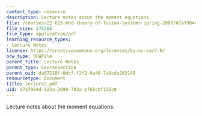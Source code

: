 ```yaml
---
content_type: resource
description: Lecture notes about the moment equations.
file: /courses/22-615-mhd-theory-of-fusion-systems-spring-2007/d7a7984d322a2690783a1f68cbf135c0_lecture2.pdf
file_size: 175265
file_type: application/pdf
learning_resource_types:
- Lecture Notes
license: https://creativecommons.org/licenses/by-nc-sa/4.0/
ocw_type: OCWFile
parent_title: Lecture Notes
parent_type: CourseSection
parent_uid: da67218f-0dcf-f2f2-6a46-7a9cda203148
resourcetype: Document
title: lecture2.pdf
uid: d7a7984d-322a-2690-783a-1f68cbf135c0
---
```

Lecture notes about the moment equations.